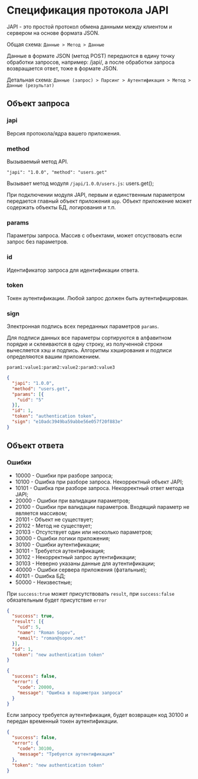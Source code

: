 # Спецификация протокола JAPI

JAPI - это простой протокол обмена данными между клиентом и сервером на основе формата JSON.

Общая схема: ``Данные > Метод > Данные``

Данные в формате JSON (метод POST) передаются в едину точку обработки запросов, например: /japi/, а после обработки запроса возвращается ответ, тоже в формате JSON.

Детальная схема: ``Данные (запрос) > Парсинг > Аутентификация > Метод > Данные (результат)``

## Объект запроса

### japi

Версия протокола/ядра вашего приложения.

### method

Вызываемый метод API.

``
"japi": "1.0.0",
"method": "users.get"
``

Вызывает метод модуля ``/japi/1.0.0/users.js``: users.get();

При подключении модуля JAPI, первым и единственным параметром передается главный объект приложения ``app``. Объект приложение может содержать объекты БД, логирования и т.п.

### params

Параметры запроса. Массив с объектами, может отсуствовать если запрос без параметров.

### id

Идентификатор запроса для идентификации ответа.

### token

Токен аутентификации. Любой запрос должен быть аутентифицирован.

### sign

Электронная подпись всех переданных параметров ``params``. 

Для подписи данных все параметры сортируются в алфавитном порядке и склеиваются в одну строку, из полученной строки вычесляется хэш и подпись. Алгоритмы хэширования и подписи определяются вашим приложением.

```
param1:value1:param2:value2:param3:value3
```

```json
{
  "japi": "1.0.0",
  "method": "users.get",
  "params": [{
    "uid": "5"
  }],
  "id": 1,
  "token": "authentication token",
  "sign": "e10adc3949ba59abbe56e057f20f883e"
}
```

## Объект ответа

### Ошибки

 - 10000 - Ошибки при разборе запроса;
 - 10100 - Ошибка при разборе запроса. Некорректный объект JAPI;
 - 10101 - Ошибка при разборе запроса. Некорректный ответ метода JAPI;
 - 20000 - Ошибки при валидации параметров;
 - 20100 - Ошибки при валидации параметров. Входящий параметр не является массивом;
 - 20101 - Объект не существует;
 - 20102 - Метод не существует;
 - 20103 - Отсутствует один или несколько параметров;
 - 30000 - Ошибки логики приложения;
 - 30100 - Ошибки аутентификации;
 - 30101 - Требуется аутентификация;
 - 30102 - Некорректный запрос аутентификации;
 - 30103 - Неверно указаны данные для аутентификации;
 - 40000 - Ошибки сервера приложения (фатальные);
 - 40101 - Ошибка БД;
 - 50000 - Неизвестные;

При ```success:true``` может присутствовать ```result```, при ```success:false``` обязательным будет присутствие ```error```

```json
{
  "success": true,
  "result": [{
    "uid": 5,
    "name": "Roman Sopov",
    "email": "roman@sopov.net"
  }],
  "id": 1,
  "token": "new authentication token"
}
```

```json
{
  "success": false,
  "error": {
    "code": 20000,
    "message": "Ошибка в параметрах запроса"
  }
}
```

Если запросу требуется аутентификация, будет возвращен код 30100 и передан временный токен аутентификации.

```json
{
  "success": false,
  "error": {
    "code": 30100,
    "message": "Требуется аутентификация"
  },
  "token": "new authentication token"
}
```
